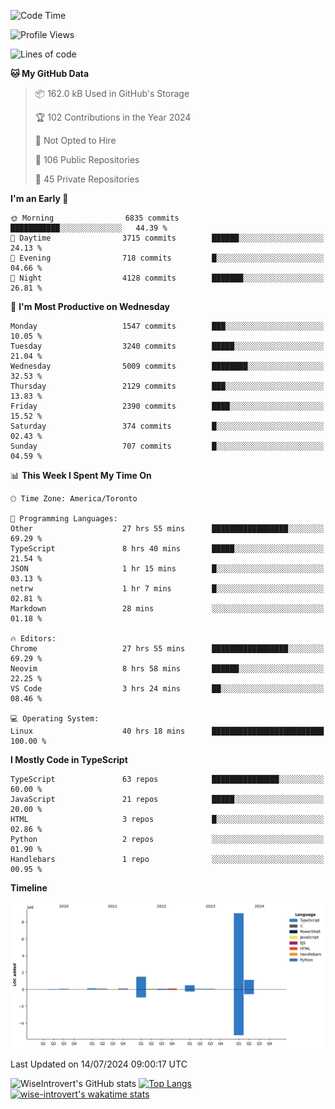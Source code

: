 <!--START_SECTION:waka-->
![Code Time](http://img.shields.io/badge/Code%20Time-1%2C897%20hrs%2030%20mins-blue)

![Profile Views](http://img.shields.io/badge/Profile%20Views-0-blue)

![Lines of code](https://img.shields.io/badge/From%20Hello%20World%20I%27ve%20Written-12.9%20million%20lines%20of%20code-blue)

**🐱 My GitHub Data** 

> 📦 162.0 kB Used in GitHub's Storage 
 > 
> 🏆 102 Contributions in the Year 2024
 > 
> 🚫 Not Opted to Hire
 > 
> 📜 106 Public Repositories 
 > 
> 🔑 45 Private Repositories 
 > 
**I'm an Early 🐤** 

```text
🌞 Morning                6835 commits        ███████████░░░░░░░░░░░░░░   44.39 % 
🌆 Daytime                3715 commits        ██████░░░░░░░░░░░░░░░░░░░   24.13 % 
🌃 Evening                718 commits         █░░░░░░░░░░░░░░░░░░░░░░░░   04.66 % 
🌙 Night                  4128 commits        ███████░░░░░░░░░░░░░░░░░░   26.81 % 
```
📅 **I'm Most Productive on Wednesday** 

```text
Monday                   1547 commits        ███░░░░░░░░░░░░░░░░░░░░░░   10.05 % 
Tuesday                  3240 commits        █████░░░░░░░░░░░░░░░░░░░░   21.04 % 
Wednesday                5009 commits        ████████░░░░░░░░░░░░░░░░░   32.53 % 
Thursday                 2129 commits        ███░░░░░░░░░░░░░░░░░░░░░░   13.83 % 
Friday                   2390 commits        ████░░░░░░░░░░░░░░░░░░░░░   15.52 % 
Saturday                 374 commits         █░░░░░░░░░░░░░░░░░░░░░░░░   02.43 % 
Sunday                   707 commits         █░░░░░░░░░░░░░░░░░░░░░░░░   04.59 % 
```


📊 **This Week I Spent My Time On** 

```text
🕑︎ Time Zone: America/Toronto

💬 Programming Languages: 
Other                    27 hrs 55 mins      █████████████████░░░░░░░░   69.29 % 
TypeScript               8 hrs 40 mins       █████░░░░░░░░░░░░░░░░░░░░   21.54 % 
JSON                     1 hr 15 mins        █░░░░░░░░░░░░░░░░░░░░░░░░   03.13 % 
netrw                    1 hr 7 mins         █░░░░░░░░░░░░░░░░░░░░░░░░   02.81 % 
Markdown                 28 mins             ░░░░░░░░░░░░░░░░░░░░░░░░░   01.18 % 

🔥 Editors: 
Chrome                   27 hrs 55 mins      █████████████████░░░░░░░░   69.29 % 
Neovim                   8 hrs 58 mins       ██████░░░░░░░░░░░░░░░░░░░   22.25 % 
VS Code                  3 hrs 24 mins       ██░░░░░░░░░░░░░░░░░░░░░░░   08.46 % 

💻 Operating System: 
Linux                    40 hrs 18 mins      █████████████████████████   100.00 % 
```

**I Mostly Code in TypeScript** 

```text
TypeScript               63 repos            ███████████████░░░░░░░░░░   60.00 % 
JavaScript               21 repos            █████░░░░░░░░░░░░░░░░░░░░   20.00 % 
HTML                     3 repos             █░░░░░░░░░░░░░░░░░░░░░░░░   02.86 % 
Python                   2 repos             ░░░░░░░░░░░░░░░░░░░░░░░░░   01.90 % 
Handlebars               1 repo              ░░░░░░░░░░░░░░░░░░░░░░░░░   00.95 % 
```



**Timeline**

![Lines of Code chart](https://raw.githubusercontent.com/wise-introvert/wise-introvert/master/assets/bar_graph.png)


 Last Updated on 14/07/2024 09:00:17 UTC
<!--END_SECTION:waka-->

![WiseIntrovert's GitHub stats](https://github-readme-stats.vercel.app/api?username=wise-introvert&count_private=true&show_icons=true)
[![Top Langs](https://github-readme-stats.vercel.app/api/top-langs/?username=wise-introvert&langs_count=10)](https://github.com/anuraghazra/github-readme-stats)
[![wise-introvert's wakatime stats](https://github-readme-stats.vercel.app/api/wakatime?username=wiseintrovert)](https://github.com/anuraghazra/github-readme-stats)
